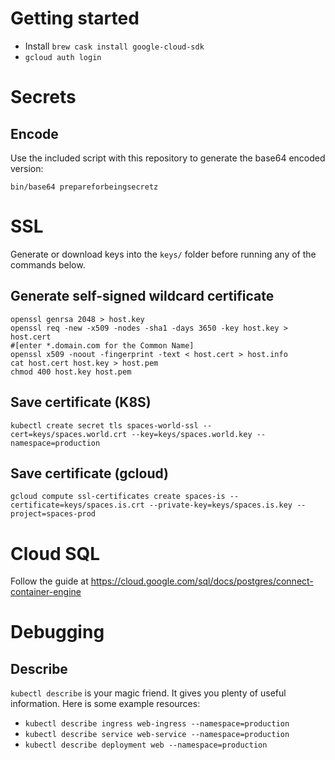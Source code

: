 # Getting started
- Install `brew cask install google-cloud-sdk`
- `gcloud auth login`

# Secrets

## Encode
Use the included script with this repository to generate the base64 encoded version:

  `bin/base64 prepareforbeingsecretz`


# SSL
Generate or download keys into the `keys/` folder before running any of the commands below.

## Generate self-signed wildcard certificate

  ```
  openssl genrsa 2048 > host.key
  openssl req -new -x509 -nodes -sha1 -days 3650 -key host.key > host.cert
  #[enter *.domain.com for the Common Name]
  openssl x509 -noout -fingerprint -text < host.cert > host.info
  cat host.cert host.key > host.pem
  chmod 400 host.key host.pem
  ```

## Save certificate (K8S)
`kubectl create secret tls spaces-world-ssl --cert=keys/spaces.world.crt --key=keys/spaces.world.key --namespace=production`

## Save certificate (gcloud)
`gcloud compute ssl-certificates create spaces-is --certificate=keys/spaces.is.crt --private-key=keys/spaces.is.key --project=spaces-prod`


# Cloud SQL
Follow the guide at https://cloud.google.com/sql/docs/postgres/connect-container-engine

# Debugging

## Describe
`kubectl describe` is your magic friend. It gives you plenty of useful information. Here is some example resources:

  - `kubectl describe ingress web-ingress --namespace=production`
  - `kubectl describe service web-service --namespace=production`
  - `kubectl describe deployment web --namespace=production`
